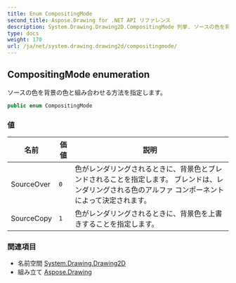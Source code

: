 ```yaml
---
title: Enum CompositingMode
second_title: Aspose.Drawing for .NET API リファレンス
description: System.Drawing.Drawing2D.CompositingMode 列挙. ソースの色を背景の色と組み合わせる方法を指定します
type: docs
weight: 170
url: /ja/net/system.drawing.drawing2d/compositingmode/
---
```

## CompositingMode enumeration

ソースの色を背景の色と組み合わせる方法を指定します。

```csharp
public enum CompositingMode
```

### 値

| 名前 | 価値 | 説明 |
| --- | --- | --- |
| SourceOver | `0` | 色がレンダリングされるときに、背景色とブレンドされることを指定します。 ブレンドは、レンダリングされる色のアルファ コンポーネントによって決定されます。 |
| SourceCopy | `1` | 色がレンダリングされるときに、背景色を上書きすることを指定します。 |

### 関連項目

* 名前空間 [System.Drawing.Drawing2D](../../system.drawing.drawing2d/)
* 組み立て [Aspose.Drawing](../../)


